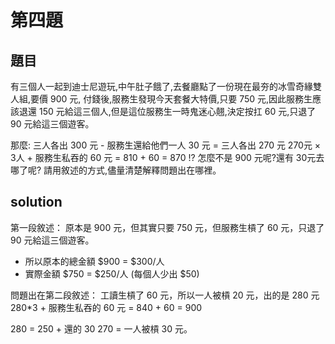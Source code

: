 # 第四題

## 題目
有三個人一起到迪士尼遊玩,中午肚子餓了,去餐廳點了一份現在最夯的冰雪奇緣雙人組,要價 900 元, 付錢後,服務生發現今天套餐大特價,只要 750 元,因此服務生應該退還 150 元給這三個人,但是這位服務生一時鬼迷心翹,決定按扛 60 元,只退了 90 元給這三個遊客。

那麼:
  三人各出 300 元 - 服務生還給他們一人 30 元
= 三人各出 270 元 270元 × 3人 + 服務生私吞的 60 元
= 810 + 60 = 870 !?
怎麼不是 900 元呢?還有 30元去哪了呢? 請用敘述的方式,儘量清楚解釋問題出在哪裡。

## solution

第一段敘述：
原本是 900 元，但其實只要 750 元，但服務生槓了 60 元，只退了 90 元給這三個遊客。

* 所以原本的總金額 $900 = $300/人
* 實際金額        $750 = $250/人  (每個人少出 $50)

問題出在第二段敘述：
工讀生槓了 60 元，所以一人被槓 20 元，出的是 280 元
280*3 + 服務生私吞的 60 元
= 840 + 60 = 900

280 = 250 + 還的 30
270 = 一人被槓 30 元。
